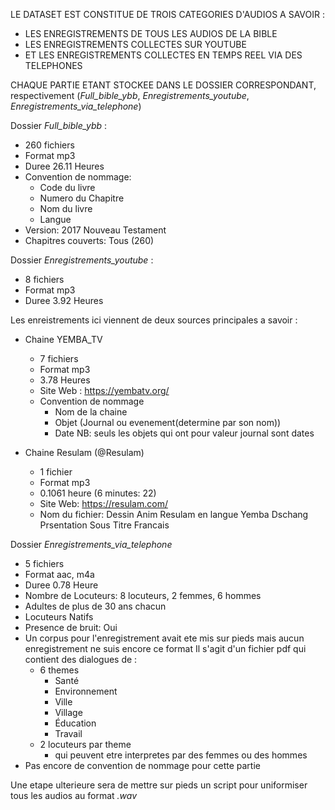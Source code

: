 LE DATASET EST CONSTITUE DE TROIS CATEGORIES D'AUDIOS
A SAVOIR :

* LES ENREGISTREMENTS DE TOUS LES AUDIOS DE LA BIBLE
* LES ENREGISTREMENTS COLLECTES SUR YOUTUBE
* ET LES ENREGISTREMENTS COLLECTES EN TEMPS REEL VIA DES TELEPHONES

CHAQUE PARTIE ETANT STOCKEE DANS LE DOSSIER CORRESPONDANT, respectivement (*Full_bible_ybb*, *Enregistrements_youtube*, *Enregistrements_via_telephone*)

Dossier *Full_bible_ybb* :
  * 260 fichiers
  * Format mp3
  * Duree 26.11 Heures
  * Convention de nommage:
      * Code du livre
      * Numero du Chapitre
      * Nom du livre
      * Langue
  * Version: 2017 Nouveau Testament
  * Chapitres couverts: Tous (260)
   
Dossier *Enregistrements_youtube* :

  * 8 fichiers
  * Format mp3
  * Duree 3.92 Heures
  
  Les enreistrements ici viennent de deux sources principales a savoir :

  * Chaine YEMBA_TV
      * 7 fichiers
      * Format mp3
      * 3.78 Heures
      * Site Web : https://yembatv.org/ 
      * Convention de nommage
          * Nom de la chaine
          * Objet (Journal ou evenement(determine par son nom))
          * Date
            NB: seuls les objets qui ont pour valeur journal sont dates

  * Chaine Resulam (@Resulam)
      * 1 fichier
      * Format mp3
      * 0.1061 heure (6 minutes: 22)
      * Site Web: https://resulam.com/ 
      * Nom du fichier: Dessin Anim Resulam en langue Yemba Dschang Prsentation Sous Titre Francais        


Dossier *Enregistrements_via_telephone*      

  * 5 fichiers
  * Format aac, m4a
  * Duree 0.78 Heure
  * Nombre de Locuteurs: 8 locuteurs, 2 femmes, 6 hommes
  * Adultes de plus de 30 ans chacun
  * Locuteurs Natifs
  * Presence de bruit: Oui
  * Un corpus pour l'enregistrement avait ete mis sur pieds mais aucun enregistrement ne suis encore ce format
    Il s'agit d'un fichier pdf qui contient des dialogues de :
    * 6 themes
       * Santé
       * Environnement
       * Ville
       * Village
       * Éducation
       * Travail
    * 2 locuteurs par theme
       * qui peuvent etre interpretes par des femmes ou des hommes
  * Pas encore de convention de nommage pour cette partie


Une etape ulterieure sera de mettre sur pieds un script pour uniformiser tous les audios au format *.wav*
